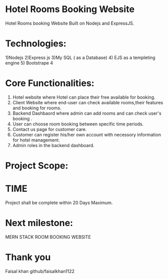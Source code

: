 # Hotel Rooms Booking Website
Hotel Rooms booking Website Built on Nodejs and ExpressJS.

# Technologies:
1)Nodejs
2)Express js
3)My SQL ( as a Database)
4) EJS as a templeting engine
5) Bootstrape 4

# Core Functionalities:

1) Hotel website where Hotel can place their free available for booking.
2) Client Website where end-user can check available rooms,their features and booking for rooms.
3) Backend Dashbaord where admin can add rooms and can check user's booking .
4) User can choose room booking between specific time periods.
5) Contact us page for customer care.
6) Customer can register his/her own account with necessory information for hotel management.
7) Admin roles in the backend dashboard.


# Project Scope:

# TIME
Project shall be complete within 20 Days Maximum.

# Next milestone:
MERN STACK ROOM BOOKING WEBSITE


# Thank you

Faisal khan
github/faisalkhan1122
